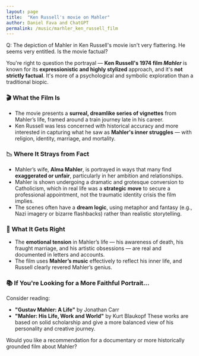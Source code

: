 ```yaml
---
layout: page
title:  "Ken Russell's movie on Mahler"
author: Daniel Fava and ChatGPT
permalink: /music/marhler_ken_russell_film
---
```


Q: The depiction of Mahler in Ken Russell's movie isn't very flattering.  He seems very entitled.  Is the movie factual?

You're right to question the portrayal — **Ken Russell's 1974 film *Mahler*** is known for its **expressionistic and highly stylized** approach, and it's **not strictly factual**. It's more of a psychological and symbolic exploration than a traditional biopic.

### 🎬 **What the Film Is**

* The movie presents a **surreal, dreamlike series of vignettes** from Mahler’s life, framed around a train journey late in his career.
* Ken Russell was less concerned with historical accuracy and more interested in capturing what he saw as **Mahler's inner struggles** — with religion, identity, marriage, and mortality.

### 📉 **Where It Strays from Fact**

* Mahler’s wife, **Alma Mahler**, is portrayed in ways that many find **exaggerated or unfair**, particularly in her ambition and relationships.
* Mahler is shown undergoing a dramatic and grotesque conversion to Catholicism, which in real life was a **strategic move** to secure a professional appointment, not the traumatic identity crisis the film implies.
* The scenes often have a **dream logic**, using metaphor and fantasy (e.g., Nazi imagery or bizarre flashbacks) rather than realistic storytelling.

### 🎻 **What It Gets Right**

* The **emotional tension** in Mahler’s life — his awareness of death, his fraught marriage, and his artistic obsessions — are real and documented in letters and accounts.
* The film uses **Mahler’s music** effectively to reflect his inner life, and Russell clearly revered Mahler’s genius.

### 📚 If You're Looking for a More Faithful Portrait…

Consider reading:

* **"Gustav Mahler: A Life"** by Jonathan Carr
* **"Mahler: His Life, Work and World"** by Kurt Blaukopf
  These works are based on solid scholarship and give a more balanced view of his personality and creative journey.

Would you like a recommendation for a documentary or more historically grounded film about Mahler?
